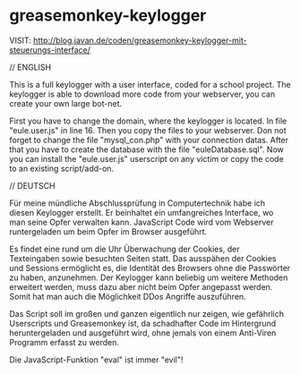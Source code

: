 # greasemonkey-keylogger

VISIT: http://blog.javan.de/coden/greasemonkey-keylogger-mit-steuerungs-interface/


// ENGLISH
 
This is a full keylogger with a user interface, coded for a school project.
The keylogger is able to download more code from your webserver, you can create your own large bot-net.


First you have to change the domain, where the keylogger is located.
In file "eule.user.js" in line 16.
Then you copy the files to your webserver.
Don not forget to change the file "mysql_con.php" with your connection datas.
After that you have to create the database with the file "euleDatabase.sql".
Now you can install the "eule.user.js" userscript on any victim or copy the code to an existing script/add-on.


// DEUTSCH

Für meine mündliche Abschlussprüfung in Computertechnik habe ich diesen Keylogger erstellt. 
Er beinhaltet ein umfangreiches Interface, wo man seine Opfer verwalten kann.
JavaScript Code wird vom Webserver runtergeladen um beim Opfer im Browser ausgeführt.

Es findet eine rund um die Uhr Überwachung der Cookies, der Texteingaben sowie besuchten Seiten statt.
Das ausspähen der Cookies und Sessions ermöglicht es, die Identität des Browsers ohne die Passwörter zu haben, anzunehmen.
Der Keylogger kann beliebig um weitere Methoden erweitert werden, muss dazu aber nicht beim Opfer angepasst werden.
Somit hat man auch die Möglichkeit DDos Angriffe auszuführen.

Das Script soll im großen und ganzen eigentlich nur zeigen, wie gefährlich Userscripts und Greasemonkey ist, 
da schadhafter Code im Hintergrund heruntergeladen und ausgeführt wird, ohne jemals von einem Anti-Viren Programm erfasst zu werden.

Die JavaScript-Funktion "eval" ist immer "evil"!
